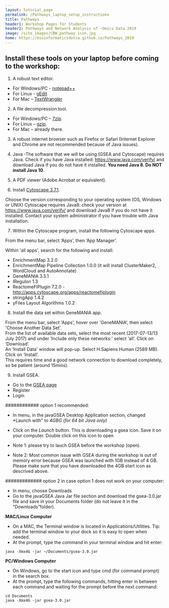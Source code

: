 ```yaml
---
layout: tutorial_page
permalink: /Pathways_laptop_setup_instructions
title: Pathways
header1: Workshop Pages for Students
header2: Pathways and Network Analysis of -Omics Data 2019
image: /site_images/CBW_pathway_icon.jpg
home: https://bioinformaticsdotca.github.io/Pathways_2019
---
```


## Install these tools on your laptop before coming to the workshop:

1) A robust text editor.   

* For Windows/PC - [notepad++](http://notepad-plus-plus.org/)  
* For Linux - [gEdit](http://projects.gnome.org/gedit/)  
* For Mac – [TextWrangler](http://www.barebones.com/products/textwrangler/download.html)

2) A file decompression tool.  

* For Windows/PC – [7zip](http://www.7-zip.org/).  
* For Linux – [gzip](http://www.gzip.org).   
* For Mac – already there.

3) A robust internet browser such as Firefox or Safari (Internet Explorer and Chrome are not recommended because of Java issues).

4) Java -The software that we will be using (GSEA and Cytoscape) requires Java. Check if you have Java installed: https://www.java.com/verify/ and download Java if you do not have it installed. **You need Java 8. Do NOT install Java 10**.

5) A PDF viewer (Adobe Acrobat or equivalent).

6) Install [Cytoscape 3.7.1](https://cytoscape.org/download-platforms.html).  

Choose the version corresponding to your operating system (OS, Windows or UNIX) 
Cytoscape requires Java8: check your version at  https://www.java.com/verify/ and download Java8 if you do not have it installed. Contact your system administrator if you have trouble with Java installation. 

7) Within the Cytoscape program, install the following Cytoscape apps.  

From the menu bar, select ‘Apps’, then ‘App Manager’.
 
Within 'all apps', search for the following and install:  

 * EnrichmentMap 3.2.0
 * EnrichmentMap Pipeline Collection 1.0.0 (it will install ClusterMaker2, WordCloud and AutoAnnotate) 
 * GeneMANIA 3.5.1
 * IRegulon  1.3
 * ReactomeFIPlugin 7.2.0 - http://apps.cytoscape.org/apps/reactomefiplugin  
 * stringApp 1.4.2
 * yFiles Layout Algorithms	1.0.2	
 
 
8) Install the data set within GeneMANIA app.

From the menu bar, select 'Apps', hover over 'GeneMANIA', then select 'Choose Another Data Set'.  
From the list of available data sets, select the most recent (2017-07-13/13 July 2017) and under ‘Include only these networks:' select ‘all’. Click on ‘Download’.  
An ‘Install Data' window will pop-up. Select H.Sapiens Human (2589 MB). Click on ‘Install’.  
This requires time and a good network connection to download completely, so be patient (around 15mins).  

  
9) Install GSEA.  

 * Go to the [GSEA page](http://www.broadinstitute.org/gsea/index.jsp)    
 * Register  
 * Login  
 
 ############ option 1 recommended:
 
 * In menu, in the javaGSEA Desktop Application section, changed *Launch with" to *4GBG (for 64 bit Java only)*  
 * Click on the *Launch* button. This is downloading a gsea icon. Save it on your computer. Double click on this icon to 
 open 
 
  * Note 1: please try to lauch GSEA before the workshop (open).
  * Note 2: Most common issue with GSEA during the workshop is out of memory error because GSEA was launched with 1GB instead of 4 GB. Please make sure that you have downloaded the 4GB start icon as descrived above.
 
 

 ############# option 2 in case option 1 does not work on your computer:
 
 * In menu, choose Downloads 
 * Go to the javaGSEA Java Jar file section and download the gsea-3.0.jar file and save in your Documents folder (do not leave it in the “Downloads”folder).  
 
**MAC/Linux Computer** 

* On a MAC, the Terminal window is located in Applications/Utilities. Tip: add the terminal window to your dock so it is easy to open when needed.  
* At the prompt, type the command in your terminal window and hit enter:

```
java -Xmx4G -jar ~/Documents/gsea-3.0.jar
```

**PC/Windows Computer** 

* On Windows, go to the start icon and type cmd (for command prompt) in the search box.  
* At the prompt, type the following commands, hitting enter in between each command and waiting for the prompt before the next command:

```
cd Documents
java -Xmx4G -jar gsea-3.0.jar
```
